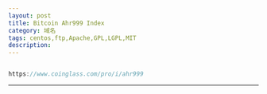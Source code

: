 ```yaml
---
layout: post
title: Bitcoin Ahr999 Index
category: 域名
tags: centos,ftp,Apache,GPL,LGPL,MIT
description: 
---
```


```javascript

https://www.coinglass.com/pro/i/ahr999


```



---

